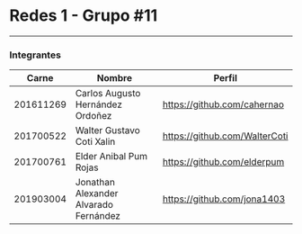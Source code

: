 # Redes 1 - Grupo #11
---------------
### Integrantes
|Carne | Nombre | Perfil |
|-----|-----|-----|
|201611269| Carlos Augusto Hernández Ordoñez | https://github.com/cahernao |
|201700522 | Walter Gustavo Coti Xalin | https://github.com/WalterCoti |
|201700761 | Elder Anibal Pum Rojas | https://github.com/elderpum |
|201903004 | Jonathan Alexander Alvarado Fernández  | https://github.com/jona1403 |